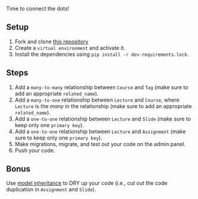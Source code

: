 Time to connect the dots!

## Setup

1. Fork and clone [this repository](https://github.com/JoinCODED/TASK-Django-M6-Model-Relations)
2. Create a `virtual environment` and activate it.
3. Install the dependencies using `pip install -r dev-requirements.lock`.

## Steps

1. Add a `many-to-many` relationship between `Course` and `Tag` (make sure to add an appropriate `related_name`).
2. Add a `many-to-one` relationship between `Lecture` and `Course`, where `Lecture` is the _many_ in the relationship (make sure to add an appropriate `related_name`).
3. Add a `one-to-one` relationship between `Lecture` and `Slide` (make sure to keep only one `primary key`).
4. Add a `one-to-one` relationship between `Lecture` and `Assignment` (make sure to keep only one `primary key`).
5. Make migrations, migrate, and test out your code on the admin panel.
6. Push your code.

## Bonus

Use [model inheritance](https://docs.djangoproject.com/en/4.0/topics/db/models/#model-inheritance-1) to DRY up your code (i.e., cut out the code duplication in `Assignment` and `Slide`).
